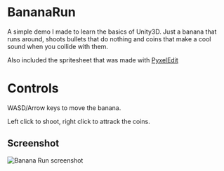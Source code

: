 # BananaRun
A simple demo I made to learn the basics of Unity3D. Just a banana that runs around, shoots bullets that do nothing and coins that make a cool sound when you collide with them. 

Also included the spritesheet that was made with [PyxelEdit](https://pyxeledit.com/)

# Controls
WASD/Arrow keys to move the banana.

Left click to shoot, right click to attrack the coins.


## Screenshot
![Banana Run screenshot](https://i.imgur.com/jJClOs2.png)
